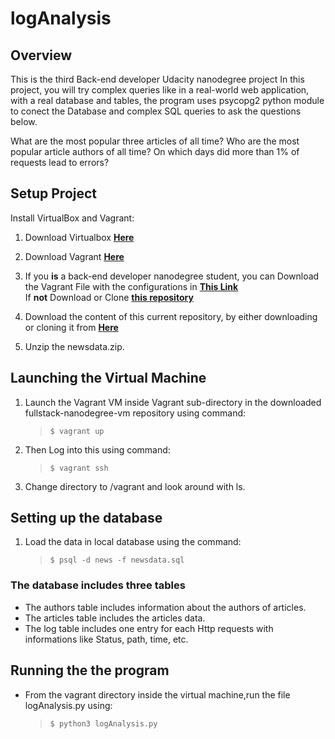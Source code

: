 # logAnalysis

## Overview

This is the third Back-end developer Udacity nanodegree project
In this project, you will try complex queries like in a real-world web application,
with a real database and tables, the program uses psycopg2 python module to conect the Database and complex SQL queries to
ask the questions below.

What are the most popular three articles of all time?
Who are the most popular article authors of all time?
On which days did more than 1% of requests lead to errors?

## Setup Project

Install VirtualBox and Vagrant:

1. Download Virtualbox [**Here**](https://www.virtualbox.org/wiki/Download_Old_Builds_5_1)
2. Download Vagrant [**Here**](https://www.vagrantup.com/downloads.html)

3. If you **is** a back-end developer nanodegree student, you can Download the Vagrant File with the configurations in [**This Link**](https://s3.amazonaws.com/video.udacity-data.com/topher/2018/April/5acfbfa3_fsnd-virtual-machine/fsnd-virtual-machine.zip)\
If **not** Download or Clone [**this repository**](https://github.com/udacity/fullstack-nanodegree-vm/blob/master/vagrant/Vagrantfile)

4. Download the content of this current repository, by either downloading or cloning it from [**Here**](https://github.com/GiuseppeVarriale/udacity-logsAnalysis.git)

5. Unzip the newsdata.zip.

## Launching the Virtual Machine

1. Launch the Vagrant VM inside Vagrant sub-directory in the downloaded fullstack-nanodegree-vm repository using command:
     >`$ vagrant up`

2. Then Log into this using command:
      > `$ vagrant ssh`
3. Change directory to /vagrant and look around with ls.

## Setting up the database

1. Load the data in local database using the command:
    > `$ psql -d news -f newsdata.sql`

### The database includes three tables

- The authors table includes information about the authors of articles.
- The articles table includes the articles data.
- The log table includes one entry for each Http requests with informations like
Status, path, time, etc.

## Running the the program

- From the vagrant directory inside the virtual machine,run the file logAnalysis.py using:
     > `$ python3 logAnalysis.py`